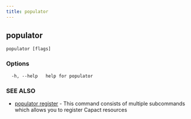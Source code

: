 ```yaml
---
title: populator
---
```


## populator



```
populator [flags]
```

### Options

```
  -h, --help   help for populator
```

### SEE ALSO

* [populator register](populator_register.md)	 - This command consists of multiple subcommands which allows you to register Capact resources

